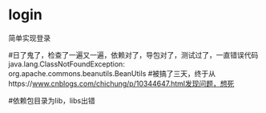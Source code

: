 # login
简单实现登录

#日了鬼了，检查了一遍又一遍，依赖对了，导包对了，测试过了，一直错误代码
java.lang.ClassNotFoundException: org.apache.commons.beanutils.BeanUtils
#被搞了三天，终于从https://www.cnblogs.com/chichung/p/10344647.html发现问题，想死

#依赖包目录为lib，libs出错
